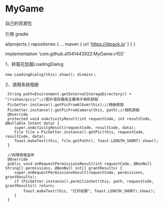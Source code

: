 # MyGame
自己的资源包


引用 gradle

allprojects {
    repositories {
       ...
        maven { url 'https://jitpack.io' }
    }
}


 implementation 'com.github.a1041443922:MyGame:v102'
 
1、转菊花加载LoadingDialog

    new LoadingDialog(this).show(); dismiss；

2、调用系统相册

     String path=Environment.getExternalStorageDirectory() + "/ruihan/pics/";//图片保存路径主要用于相机获取
     PicGetter.instance().getPicFromAlbum(this);//相册获取
     PicGetter.instance().getPicFromCamara(this, path);//相机获取
     @Override
     protected void onActivityResult(int requestCode, int resultCode, @Nullable Intent data) {
        super.onActivityResult(requestCode, resultCode, data);
        File file = PicGetter.instance().getPic(this, requestCode, resultCode, data);
        Toast.makeText(this, file.getPath(), Toast.LENGTH_SHORT).show();
     }

     //权限获取监听
     @Override
     public void onRequestPermissionsResult(int requestCode, @NonNull String[] permissions, @NonNull int[] grantResults) {
        super.onRequestPermissionsResult(requestCode, permissions, grantResults);
        if (PicGetter.instance().permitionSet(this, path, requestCode, grantResults)) return;
            Toast.makeText(this, "打开权限", Toast.LENGTH_SHORT).show();
        }
     }